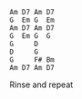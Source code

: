 ```
Am D7 Am D7
G  Em G  Em
Am D7 Am D7
G  Em G  G
G     D
D     G
G     F# Bm
Am D7 Am D7
```

Rinse and repeat
